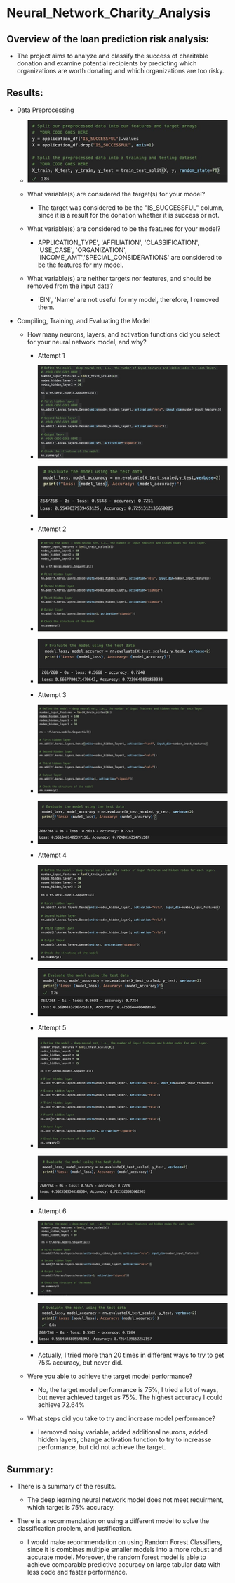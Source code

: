 # Neural_Network_Charity_Analysis

## Overview of the loan prediction risk analysis:

- The project aims to analyze and classify the success of charitable donation and examine potential recipients by predicting which organizations are worth donating and which organizations are too risky.

## Results:

- Data Preprocessing

    - ![1](Resources/1.png)
    - What variable(s) are considered the target(s) for your model?
        - The target was considered to be the "IS_SUCCESSFUL" column, since it is a result for the donation whether it is success or not.

    - What variable(s) are considered to be the features for your model?
        - APPLICATION_TYPE', 'AFFILIATION', 'CLASSIFICATION', 'USE_CASE', 'ORGANIZATION', 'INCOME_AMT','SPECIAL_CONSIDERATIONS' are considered to be the features for my model.
    
    - What variable(s) are neither targets nor features, and should be removed from the input data?
        - 'EIN', 'Name' are not useful for my model, therefore, I removed them.

- Compiling, Training, and Evaluating the Model

    - How many neurons, layers, and activation functions did you select for your neural network model, and why?
        - Attempt 1
        - ![10](Resources/10.png)
        - ![11](Resources/11.png)

        - Attempt 2
        - ![2](Resources/2.png)
        - ![3](Resources/3.png)

        - Attempt 3
        - ![4](Resources/4.png)
        - ![5](Resources/5.png)

        - Attempt 4
        - ![6](Resources/6.png)
        - ![7](Resources/7.png)

        - Attempt 5
        - ![8](Resources/8.png)
        - ![9](Resources/9.png)

        - Attempt 6
        - ![12](Resources/12.png)
        - ![13](Resources/13.png)       

        - Actually, I tried more than 20 times in different ways to try to get 75% accuracy, but never did. 

    - Were you able to achieve the target model performance?
        - No, the target model performance is 75%, I tried a lot of ways, but never achieved target as 75%. The highest accuracy I could achieve 72.64%

    - What steps did you take to try and increase model performance?
        - I removed noisy variable, added additional neurons, added hidden layers, change activation function to try to increasse performance, but did not achieve the target.


## Summary:
- There is a summary of the results.
    - The deep learning neural network model does not meet requirment, which target is 75% accuracy.

- There is a recommendation on using a different model to solve the classification problem, and justification.
    - I would make recommendation on using Random Forest Classifiers, since it is combines multiple smaller models into a more robust and accurate model. Moreover, the random forest model is able to achieve comparable predictive accuracy on large tabular data with less code and faster performance.